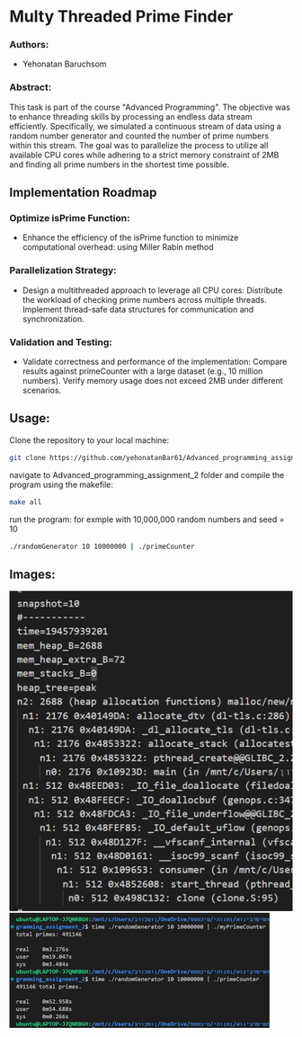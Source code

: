 # Multy Threaded Prime Finder

### Authors:
- Yehonatan Baruchsom

### Abstract:
This task is part of the course "Advanced Programming". The objective was to enhance threading skills by processing an endless data stream efficiently. Specifically, we simulated a continuous stream of data using a random number generator and counted the number of prime numbers within this stream. The goal was to parallelize the process to utilize all available CPU cores while adhering to a strict memory constraint of 2MB and finding all prime numbers in the shortest time possible.

## Implementation Roadmap
### Optimize isPrime Function:

- Enhance the efficiency of the isPrime function to minimize computational overhead: using Miller Rabin method 

### Parallelization Strategy:

- Design a multithreaded approach to leverage all CPU cores:
    Distribute the workload of checking prime numbers across multiple threads.
    Implement thread-safe data structures for communication and synchronization.

### Validation and Testing:

- Validate correctness and performance of the implementation:
    Compare results against primeCounter with a large dataset (e.g., 10 million numbers).
    Verify memory usage does not exceed 2MB under different scenarios.


## Usage:
Clone the repository to your local machine:
```bash
git clone https://github.com/yehonatanBar61/Advanced_programming_assignment_2.git
```
navigate to Advanced_programming_assignment_2 folder and compile the program using the makefile:
```bash
make all
```
run the program:
for exmple with 10,000,000 random numbers and seed = 10
```bash
./randomGenerator 10 10000000 | ./primeCounter
```

## Images:
![timeCheck](pictures&logs/ValgrindPickSnap.png)
![timeCheck](pictures&logs/timeCheck.png)

